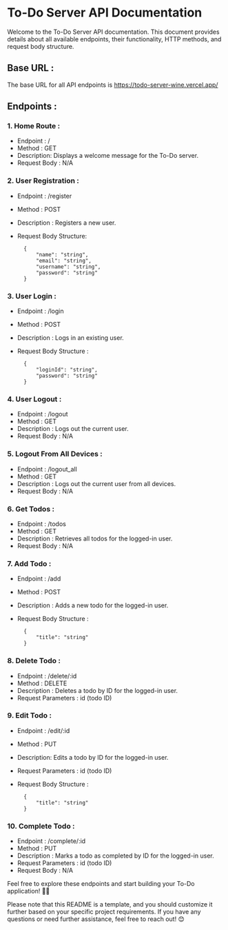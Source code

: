 # To-Do Server API Documentation

Welcome to the To-Do Server API documentation. This document provides details about all available endpoints, their functionality, HTTP methods, and request body structure.

## Base URL :
The base URL for all API endpoints is https://todo-server-wine.vercel.app/


## Endpoints :

### 1. Home Route :
* Endpoint : /
* Method : GET
* Description: Displays a welcome message for the To-Do server.
* Request Body : N/A

### 2. User Registration :
* Endpoint : /register
* Method : POST
* Description : Registers a new user.
* Request Body Structure:

        {
            "name": "string",
            "email": "string",
            "username": "string",
            "password": "string"
        }

### 3. User Login :
* Endpoint : /login
* Method : POST
* Description : Logs in an existing user.
* Request Body Structure :

        {
            "loginId": "string",
            "password": "string"
        }

### 4. User Logout :
* Endpoint : /logout
* Method : GET
* Description : Logs out the current user.
* Request Body : N/A

### 5. Logout From All Devices :
* Endpoint : /logout_all
* Method : GET
* Description : Logs out the current user from all devices.
* Request Body : N/A

### 6. Get Todos :
* Endpoint : /todos
* Method : GET
* Description : Retrieves all todos for the logged-in user.
* Request Body : N/A

### 7. Add Todo :
* Endpoint : /add
* Method : POST
* Description : Adds a new todo for the logged-in user.
* Request Body Structure :

        {
            "title": "string"
        }

### 8. Delete Todo :
* Endpoint : /delete/:id
* Method : DELETE
* Description : Deletes a todo by ID for the logged-in user.
* Request Parameters : id (todo ID)

### 9. Edit Todo :
* Endpoint : /edit/:id
* Method : PUT
* Description: Edits a todo by ID for the logged-in user.
* Request Parameters : id (todo ID)
* Request Body Structure :


        {
            "title": "string"
        }
        

### 10. Complete Todo :
* Endpoint : /complete/:id
* Method : PUT
* Description : Marks a todo as completed by ID for the logged-in user.
* Request Parameters : id (todo ID)
* Request Body : N/A


Feel free to explore these endpoints and start building your To-Do application! 📝🚀

Please note that this README is a template, and you should customize it further based on your specific project requirements. If you have any questions or need further assistance, feel free to reach out! 😊